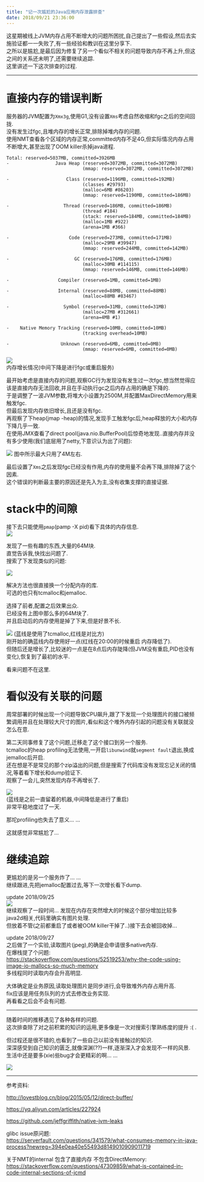```yaml
---
title: "记一次尴尬的Java应用内存泄露排查"
date: 2018/09/21 23:36:00
---
```

这星期被线上JVM内存占用不断增大的问题所困扰,自己提出了一些假设,然后去实施验证都一一失败了,有一些经验和教训在这里分享下.  
之所以是尴尬,是最后因为修复了另一个看似不相关的问题导致内存不再上升,但这之间的关系还未明了,还需要继续追踪.  
这里讲述一下这次排查的过程.  

---

# 直接内存的错误判断

服务器的JVM配置为`Xmx3g`,使用G1,没有设置`Xms`考虑自然收缩和fgc之后的空间回拢.  
没有发生过fgc,且堆内存的增长正常,排除掉堆内存的问题.  
使用NMT查看各个区域的内存正常,committed内存不足4G,但实际情况内存占用不断增大,甚至出现了OOM killer杀掉java进程.   

```  
Total: reserved=5037MB, committed=3926MB
-                 Java Heap (reserved=3072MB, committed=3072MB)
                            (mmap: reserved=3072MB, committed=3072MB)

-                     Class (reserved=1196MB, committed=192MB)
                            (classes #29793)
                            (malloc=6MB #86203)
                            (mmap: reserved=1190MB, committed=186MB)

-                    Thread (reserved=186MB, committed=186MB)
                            (thread #184)
                            (stack: reserved=184MB, committed=184MB)
                            (malloc=1MB #922)
                            (arena=1MB #366)

-                      Code (reserved=273MB, committed=171MB)
                            (malloc=29MB #39947)
                            (mmap: reserved=244MB, committed=142MB)

-                        GC (reserved=176MB, committed=176MB)
                            (malloc=30MB #114115)
                            (mmap: reserved=146MB, committed=146MB)

-                  Compiler (reserved=1MB, committed=1MB)

-                  Internal (reserved=88MB, committed=88MB)
                            (malloc=88MB #83467)

-                    Symbol (reserved=31MB, committed=31MB)
                            (malloc=27MB #312661)
                            (arena=4MB #1)

-    Native Memory Tracking (reserved=10MB, committed=10MB)
                            (tracking overhead=10MB)

-                   Unknown (reserved=6MB, committed=0MB)
                            (mmap: reserved=6MB, committed=0MB)
```
![](/images/1244488-20180921225245348-1616182920.png)   
内存增长情况(中间下降是进行fgc或重启服务)  

最开始考虑是直接内存的问题,观察GC行为发现没有发生过一次fgc,想当然觉得应该是直接内存无法回收,并且在手动执行gc之后内存占用的确是下降的.  
于是调整了一波JVM参数,将堆大小设置为2500M,并配置MaxDirectMemory用来触发fgc.  
但最后发现内存依旧增长,且还是没有fgc.  
再观察了下heap(jmap -heap)的情况,发现手工触发fgc后,heap释放的大小和内存下降几乎一致.  
在使用JMX查看了direct pool(java.nio.BufferPool)后惊奇地发现..直接内存并没有多少使用(我们底层用了netty,下意识认为出了问题):

![](/images/1244488-20180921230143974-1129789118.png)
图中所示最大只用了4M左右.  

最后设置了`Xms`之后发现fgc已经没有作用,内存的使用量不会再下降,排除掉了这个因素.  
这个错误的判断最主要的原因还是先入为主,没有收集支撑的直接证据.  

# stack中的间隙
接下去只能使用`pmap`(pamp -X pid)看下具体的内存信息.  
![](/images/1244488-20180921230450727-543896772.png)  

发现了一些有趣的东西,大量的64M块.  
直觉告诉我,快找出问题了.  
搜索了下发现类似的问题:  

![](/images/1244488-20180921230615858-2043303086.png)

解决方法也很直接换一个分配内存的库.  
可选的也只有tcmalloc和jemalloc.  

选择了前者,配置之后效果出众.  
已经没有上图中那么多的64M块了.  
并且启动后的内存使用是掉了下来,但是好景不长.  

![](/images/1244488-20180921230953366-1591448704.png)
(蓝线是使用了tcmalloc,红线是对比方)  
刚开始的确蓝线内存使用好一点(红线在20:00的时候重启 内存降低了).  
但随后还是增长了,比较迷的一点是在8点后内存陡降(但JVM没有重启,PID也没有变化),恢复到了最初的水平.  

看来问题不在这里.  

# 看似没有关联的问题
周常部署的时候出现一个问题导致CPU飙升,跟了下发现一个处理图片的接口被频繁调用并且在处理较大尺寸的图片,看似和这个堆外内存引起的问题没有关联就没怎么在意.  

第二天同事修复了这个问题,迁移走了这个接口到另一个服务.  
tcmalloc的heap profiling无法使用,一开启`libunwind`就`segment fault`退出,换成jemalloc后开启.   
还在想是不是常见的那个zip溢出的问题,但是搜索了代码库没有发现忘记关闭的情况,等着看下增长和dump验证下.  
观察了一会儿,突然发现内存不再增长了.   

![](/images/1244488-20180921231556902-865599480.png)  
(蓝线是之前一直留着的机器,中间降低是进行了重启)  
非常平稳地度过了一天.  

那坨profiling也失去了意义... ...  

这就感觉非常尴尬了...

# 继续追踪
更尴尬的是另一个服务炸了... ...  
继续跟进,先把jemalloc配置过去,等下一次增长看下dump.  
  

update 2018/09/25  
![](/images/1244488-20180925095006464-1897340578.png)  
继续观察了一段时间... 发现在内存在突然增大的时候这个部分增加比较多  
java2d相关,代码里确实有图片处理.  
但放着不管(之前都重启了或者被OOM killer干掉了..)接下去会被回收掉...    

update 2018/09/27  
之后做了一个实验,读取图片(jpeg),的确是会申请很多native内存.  
在爆栈提了个问题:  
https://stackoverflow.com/questions/52519253/why-the-code-using-image-io-mallocs-so-much-memory  
多线程同时读取内存会升高明显.  

大体确定是业务原因,读取处理图片是同步进行,会导致堆外内存占用升高.  
fix应该是用任务队列的方式去修改业务实现.  
再看看之后会不会有问题.  


---  
随着时间的推移遇见了各种各样的问题.  
这次排查除了对之前积累的知识的运用,更多像是一次对搜索引擎熟练度的提升 :( .  

但过程还是很不错的,也看到了一些自己以前没有接触过的知识.  
深深感受到自己知识的匮乏,就像深渊(??)一样,逐渐深入才会发现不一样的风景.  
生活中还是要多(xie)些bug才会更精彩的啊... ...  

![](/images/1244488-20180921233424486-892720676.png)



---  
参考资料:

http://lovestblog.cn/blog/2015/05/12/direct-buffer/  

https://yq.aliyun.com/articles/227924

https://github.com/jeffgriffith/native-jvm-leaks

glibc issue原问题:  
https://serverfault.com/questions/341579/what-consumes-memory-in-java-process?newreg=394e0ea40e55493d8149010909011719   

关于NMT的internal 包含了直接内存 不包含DirectMemory:  
https://stackoverflow.com/questions/47309859/what-is-contained-in-code-internal-sections-of-jcmd
